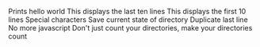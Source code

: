 Prints hello world
This displays the last ten lines
This displays the first 10 lines 
Special characters
Save current state of directory
Duplicate last line
No more javascript
 Don't just count your directories, make your directories count
